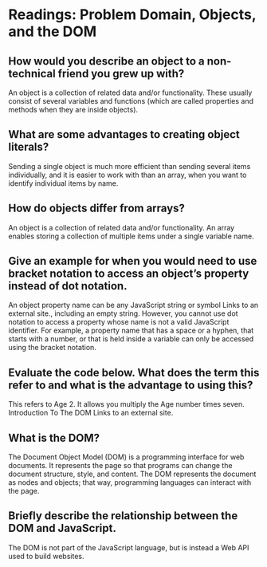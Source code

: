# Readings: Problem Domain, Objects, and the DOM

## How would you describe an object to a non-technical friend you grew up with?
An object is a collection of related data and/or functionality. These usually consist of several variables and functions (which are called properties and methods when they are inside objects).

## What are some advantages to creating object literals?
Sending a single object is much more efficient than sending several items individually, and it is easier to work with than an array, when you want to identify individual items by name.
## How do objects differ from arrays?
An object is a collection of related data and/or functionality.
An array enables storing a collection of multiple items under a single variable name.

## Give an example for when you would need to use bracket notation to access an object’s property instead of dot notation.
An object property name can be any JavaScript string or symbol Links to an external site., including an empty string. However, you cannot use dot notation to access a property whose name is not a valid JavaScript identifier. For example, a property name that has a space or a hyphen, that starts with a number, or that is held inside a variable can only be accessed using the bracket notation. 

## Evaluate the code below. What does the term this refer to and what is the advantage to using this?
This refers to Age 2.  It allows you multiply the Age number times seven.
Introduction To The DOM Links to an external site.

## What is the DOM?
The Document Object Model (DOM) is a programming interface for web documents. It represents the page so that programs can change the document structure, style, and content. The DOM represents the document as nodes and objects; that way, programming languages can interact with the page.

## Briefly describe the relationship between the DOM and JavaScript.
The DOM is not part of the JavaScript language, but is instead a Web API used to build websites. 
